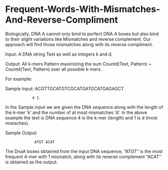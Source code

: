 # Frequent-Words-With-Mismatches-And-Reverse-Compliment
Biologically, DNA A cannot only bind to  perfect DNA A boxes but also bind to their slight  variations like Mismatches and reverse complement. Our  approach will find those mismatches along with its reverse compliment.



Input: A DNA string Text as well as integers k and d.

Output: All k-mers Pattern maximizing the sum Countd(Text, Pattern) + Countd(Text, Pattern) over all possible k-mers.



For example:

  Sample Input: 
                ACGTTGCATGTCGCATGATGCATGAGAGCT
                
                4 1
                
                
  In the Sample input we are given the DNA sequence along with the length of the k-mer ‘k’ and the number of at most mismatches ‘d’. In the above example the text is DNA sequence   4 is the k-mer (length)  and 1 is d (most mistaches).
  
  Sample Output:
  
                 ATGT ACAT
                 
   The DnaA boxes obtained from the input DNA sequence, “ATGT” is the most frequent 4-mer with 1 mismatch, along with its reverse complement “ACAT” is obtained as the output.
              
